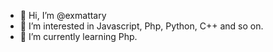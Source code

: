 - 👋 Hi, I’m @exmattary
- 👀 I’m interested in Javascript, Php, Python, C++ and so on.
- 🌱 I’m currently learning Php.
<!--- 
- 💞️ I’m looking to collaborate on 
- 📫 How to reach me ...
--->

<!---
exmattary/exmattary is a ✨ special ✨ repository because its `README.md` (this file) appears on your GitHub profile.
You can click the Preview link to take a look at your changes.
--->
